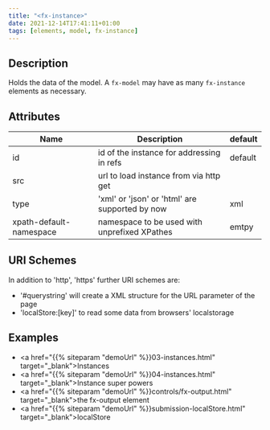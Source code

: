 ```yaml
---
title: "<fx-instance>"
date: 2021-12-14T17:41:11+01:00
tags: [elements, model, fx-instance]
---
```


## Description

Holds the data of the model. A `fx-model` may have as many `fx-instance` elements as
necessary.



## Attributes

| Name | Description | default |
|------|-------------|------- |
| id | id of the instance for addressing in refs | default |
| src | url to load instance from via http get | |
| type | 'xml' or 'json' or 'html' are supported by now | xml |
| xpath-default-namespace | namespace to be used with unprefixed XPathes | emtpy |


## URI Schemes

In addition to 'http', 'https' further URI schemes are:
  * '#querystring' will create a XML structure for the URL parameter of the page
  * 'localStore:[key]' to read some data from browsers' localstorage
  
  
## Examples

* <a href="{{% siteparam "demoUrl" %}}03-instances.html" target="_blank">Instances</a>
* <a href="{{% siteparam "demoUrl" %}}04-instances.html" target="_blank">Instance super powers</a>
* <a href="{{% siteparam "demoUrl" %}}controls/fx-output.html" target="_blank">the fx-output element</a>
* <a href="{{% siteparam "demoUrl" %}}submission-localStore.html" target="_blank">localStore</a>

  


